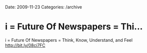 Date: 2009-11-23
Categories: /archive

# i = Future Of Newspapers = Thi...

i = Future Of Newspapers = Think, Know, Understand, and Feel <a href="http://bit.ly/08ci7FC" rel="nofollow">http://bit.ly/08ci7FC</a>
